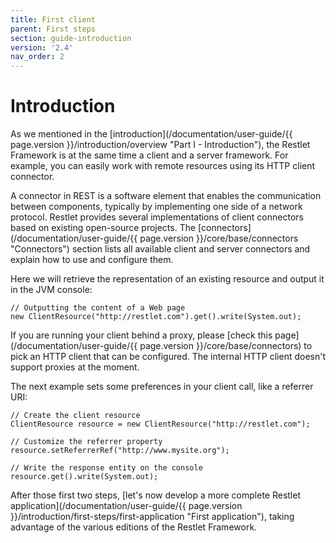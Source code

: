 ```yaml
---
title: First client
parent: First steps
section: guide-introduction
version: '2.4'
nav_order: 2
---
```

# Introduction

As we mentioned in the [introduction](/documentation/user-guide/{{ page.version }}/introduction/overview "Part I - Introduction"),
the Restlet Framework is at the same time a client and a server
framework. For example, you can easily work with remote resources using
its HTTP client connector.

A connector in REST is a software element that enables the communication
between components, typically by implementing one side of a network
protocol. Restlet provides several implementations of client connectors
based on existing open-source projects. The
[connectors](/documentation/user-guide/{{ page.version }}/core/base/connectors "Connectors")
section lists all available client and server connectors and explain how
to use and configure them.

Here we will retrieve the representation of an existing resource and
output it in the JVM console:


<pre class="language-java"><code class="language-java">// Outputting the content of a Web page  
new ClientResource("http://restlet.com").get().write(System.out);  
</code></pre>


If you are running your client behind a proxy, please [check this
page](/documentation/user-guide/{{ page.version }}/core/base/connectors) to
pick an HTTP client that can be configured. The internal HTTP client
doesn't support proxies at the moment.

The next example sets some preferences in your client call, like a
referrer URI:

<pre class="language-java"><code class="language-java">// Create the client resource  
ClientResource resource = new ClientResource("http://restlet.com");  

// Customize the referrer property  
resource.setReferrerRef("http://www.mysite.org");  

// Write the response entity on the console
resource.get().write(System.out);  
</code></pre>


After those first two steps, [let's now develop a more complete Restlet
application](/documentation/user-guide/{{ page.version }}/introduction/first-steps/first-application "First application"),
taking advantage of the various editions of the Restlet Framework.
